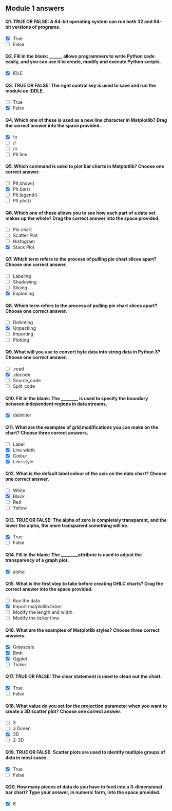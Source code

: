 ## Module 1 answers

#### Q1. TRUE OR FALSE: A 64-bit operating system can run both 32 and 64-bit versions of programs.
- [x] True
- [ ] False

#### Q2. Fill in the blank: ______ allows programmers to write Python code easily, and you can use it to create, modify and execute Python scripts.
- [x] IDLE

#### Q3. TRUE OR FALSE: The right control key is used to save and run the module on IDDLE.
- [ ] True
- [x] False

#### Q4. Which one of these is used as a new line character in Matplotlib? Drag the correct answer into the space provided.
- [x] \n
- [ ] /l
- [ ] /n
- [ ] Plt.line

#### Q5. Which command is used to plot bar charts in Matplotlib? Choose one correct answer.
- [ ] Plt.show()
- [x] Plt.bar()
- [ ] Plt.legend()
- [ ] Plt.plot()

#### Q6. Which one of these allows you to see how each part of a data set makes up the whole? Drag the correct answer into the space provided.
- [ ] Pie chart
- [ ] Scatter Plot
- [ ] Histogram
- [x] Stack Plot

#### Q7. Which term refers to the process of pulling pie chart slices apart? Choose one correct answer.
- [ ] Labeling
- [ ] Shadowing
- [ ] Slicing
- [x] Exploding

#### Q8. Which term refers to the process of pulling pie chart slices apart? Choose one correct answer.
- [ ] Delimting
- [x] Unpacking
- [ ] Importing
- [ ] Plotting

#### Q9. What will you use to convert byte data into string data in Python 3? Choose one correct answer.
- [ ] .read
- [x] .decode
- [ ] Source_code
- [ ] Split_code

#### Q10. Fill in the blank: The ________ is used to specify the boundary between independent regions in data streams.
- [x] delimiter

#### Q11. What are the examples of grid modifications you can make on the chart? Choose three correct answers.
- [ ] Label
- [x] Line width
- [x] Colour
- [x] Line style

#### Q12. What is the default label colour of the axis on the data chart? Choose one correct answer.
- [ ] White
- [x] Black
- [ ] Red
- [ ] Yellow

#### Q13. TRUE OR FALSE: The alpha of zero is completely transparent, and the lower the alpha, the more transparent something will be.
- [x] True
- [ ] False

#### Q14. Fill in the blank: The ________attribute is used to adjust the transparency of a graph plot.
- [x] alpha

#### Q15. What is the first step to take before creating OHLC charts? Drag the correct answer into the space provided.
- [ ] Run the data
- [x] Import matplotlib.ticker
- [ ] Modify the length and width
- [ ] Modify the ticker time

#### Q16. What are the examples of Matplotlib styles? Choose three correct answers.
- [x] Grayscale
- [x] Bmh
- [x] Ggplot
- [ ] Ticker

#### Q17. TRUE OR FALSE: The clear statement is used to clean out the chart.
- [x] True
- [ ] False

#### Q18. What value do you set for the projection parameter when you want to create a 3D scatter plot? Choose one correct answer.
- [ ] 3
- [ ] 3 Dimen
- [x] 3D
- [ ] 2-3D

#### Q19. TRUE OR FALSE: Scatter plots are used to identify multiple groups of data in most cases.
- [x] True
- [ ] False

#### Q20. How many pieces of data do you have to feed into a 3-dimensional bar chart? Type your answer, in numeric form, into the space provided.
- [x] 6
